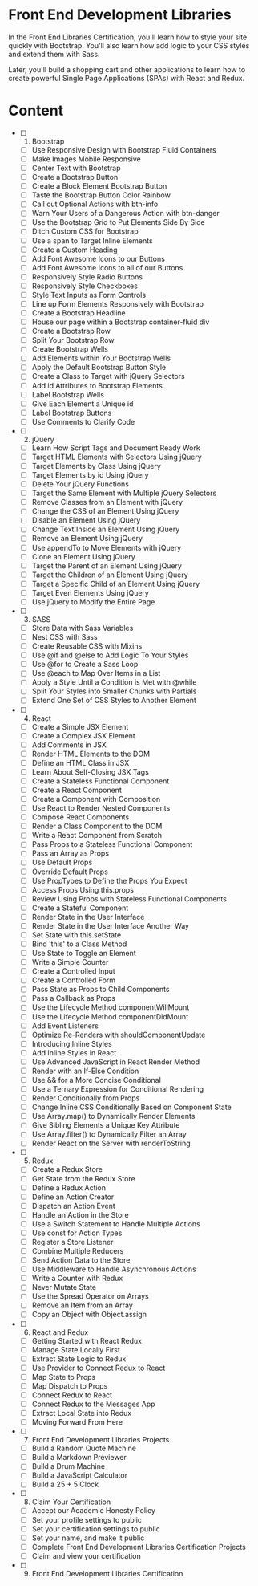 # Front End Development Libraries

In the Front End Libraries Certification, you'll learn how to style your site quickly with Bootstrap. You'll also learn how add logic to your CSS styles and extend them with Sass.

Later, you'll build a shopping cart and other applications to learn how to create powerful Single Page Applications (SPAs) with React and Redux.

# Content 

- [ ] 1. Bootstrap
  - [ ] Use Responsive Design with Bootstrap Fluid Containers
  - [ ] Make Images Mobile Responsive
  - [ ] Center Text with Bootstrap
  - [ ] Create a Bootstrap Button
  - [ ] Create a Block Element Bootstrap Button
  - [ ] Taste the Bootstrap Button Color Rainbow
  - [ ] Call out Optional Actions with btn-info
  - [ ] Warn Your Users of a Dangerous Action with btn-danger
  - [ ] Use the Bootstrap Grid to Put Elements Side By Side
  - [ ] Ditch Custom CSS for Bootstrap
  - [ ] Use a span to Target Inline Elements
  - [ ] Create a Custom Heading
  - [ ] Add Font Awesome Icons to our Buttons
  - [ ] Add Font Awesome Icons to all of our Buttons
  - [ ] Responsively Style Radio Buttons
  - [ ] Responsively Style Checkboxes
  - [ ] Style Text Inputs as Form Controls
  - [ ] Line up Form Elements Responsively with Bootstrap
  - [ ] Create a Bootstrap Headline
  - [ ] House our page within a Bootstrap container-fluid div
  - [ ] Create a Bootstrap Row
  - [ ] Split Your Bootstrap Row
  - [ ] Create Bootstrap Wells
  - [ ] Add Elements within Your Bootstrap Wells
  - [ ] Apply the Default Bootstrap Button Style
  - [ ] Create a Class to Target with jQuery Selectors
  - [ ] Add id Attributes to Bootstrap Elements
  - [ ] Label Bootstrap Wells
  - [ ] Give Each Element a Unique id
  - [ ] Label Bootstrap Buttons
  - [ ] Use Comments to Clarify Code
- [ ] 2. jQuery
  - [ ] Learn How Script Tags and Document Ready Work
  - [ ] Target HTML Elements with Selectors Using jQuery
  - [ ] Target Elements by Class Using jQuery
  - [ ] Target Elements by id Using jQuery
  - [ ] Delete Your jQuery Functions
  - [ ] Target the Same Element with Multiple jQuery Selectors
  - [ ] Remove Classes from an Element with jQuery
  - [ ] Change the CSS of an Element Using jQuery
  - [ ] Disable an Element Using jQuery
  - [ ] Change Text Inside an Element Using jQuery
  - [ ] Remove an Element Using jQuery
  - [ ] Use appendTo to Move Elements with jQuery
  - [ ] Clone an Element Using jQuery
  - [ ] Target the Parent of an Element Using jQuery
  - [ ] Target the Children of an Element Using jQuery
  - [ ] Target a Specific Child of an Element Using jQuery
  - [ ] Target Even Elements Using jQuery
  - [ ] Use jQuery to Modify the Entire Page
- [ ] 3. SASS
  - [ ] Store Data with Sass Variables
  - [ ] Nest CSS with Sass
  - [ ] Create Reusable CSS with Mixins
  - [ ] Use @if and @else to Add Logic To Your Styles
  - [ ] Use @for to Create a Sass Loop
  - [ ] Use @each to Map Over Items in a List
  - [ ] Apply a Style Until a Condition is Met with @while
  - [ ] Split Your Styles into Smaller Chunks with Partials
  - [ ] Extend One Set of CSS Styles to Another Element
- [ ] 4. React
  - [ ] Create a Simple JSX Element
  - [ ] Create a Complex JSX Element
  - [ ] Add Comments in JSX
  - [ ] Render HTML Elements to the DOM
  - [ ] Define an HTML Class in JSX
  - [ ] Learn About Self-Closing JSX Tags
  - [ ] Create a Stateless Functional Component
  - [ ] Create a React Component
  - [ ] Create a Component with Composition
  - [ ] Use React to Render Nested Components
  - [ ] Compose React Components
  - [ ] Render a Class Component to the DOM
  - [ ] Write a React Component from Scratch
  - [ ] Pass Props to a Stateless Functional Component
  - [ ] Pass an Array as Props
  - [ ] Use Default Props
  - [ ] Override Default Props
  - [ ] Use PropTypes to Define the Props You Expect
  - [ ] Access Props Using this.props
  - [ ] Review Using Props with Stateless Functional Components
  - [ ] Create a Stateful Component
  - [ ] Render State in the User Interface
  - [ ] Render State in the User Interface Another Way
  - [ ] Set State with this.setState
  - [ ] Bind 'this' to a Class Method
  - [ ] Use State to Toggle an Element
  - [ ] Write a Simple Counter
  - [ ] Create a Controlled Input
  - [ ] Create a Controlled Form
  - [ ] Pass State as Props to Child Components
  - [ ] Pass a Callback as Props
  - [ ] Use the Lifecycle Method componentWillMount
  - [ ] Use the Lifecycle Method componentDidMount
  - [ ] Add Event Listeners
  - [ ] Optimize Re-Renders with shouldComponentUpdate
  - [ ] Introducing Inline Styles
  - [ ] Add Inline Styles in React
  - [ ] Use Advanced JavaScript in React Render Method
  - [ ] Render with an If-Else Condition
  - [ ] Use && for a More Concise Conditional
  - [ ] Use a Ternary Expression for Conditional Rendering
  - [ ] Render Conditionally from Props
  - [ ] Change Inline CSS Conditionally Based on Component State
  - [ ] Use Array.map() to Dynamically Render Elements
  - [ ] Give Sibling Elements a Unique Key Attribute
  - [ ] Use Array.filter() to Dynamically Filter an Array
  - [ ] Render React on the Server with renderToString
- [ ] 5. Redux
  - [ ] Create a Redux Store
  - [ ] Get State from the Redux Store
  - [ ] Define a Redux Action
  - [ ] Define an Action Creator
  - [ ] Dispatch an Action Event
  - [ ] Handle an Action in the Store
  - [ ] Use a Switch Statement to Handle Multiple Actions
  - [ ] Use const for Action Types
  - [ ] Register a Store Listener
  - [ ] Combine Multiple Reducers
  - [ ] Send Action Data to the Store
  - [ ] Use Middleware to Handle Asynchronous Actions
  - [ ] Write a Counter with Redux
  - [ ] Never Mutate State
  - [ ] Use the Spread Operator on Arrays
  - [ ] Remove an Item from an Array
  - [ ] Copy an Object with Object.assign
- [ ] 6. React and Redux
  - [ ] Getting Started with React Redux
  - [ ] Manage State Locally First
  - [ ] Extract State Logic to Redux
  - [ ] Use Provider to Connect Redux to React
  - [ ] Map State to Props
  - [ ] Map Dispatch to Props
  - [ ] Connect Redux to React
  - [ ] Connect Redux to the Messages App
  - [ ] Extract Local State into Redux
  - [ ] Moving Forward From Here
- [ ] 7. Front End Development Libraries Projects
  - [ ] Build a Random Quote Machine
  - [ ] Build a Markdown Previewer
  - [ ] Build a Drum Machine
  - [ ] Build a JavaScript Calculator
  - [ ] Build a 25 + 5 Clock
- [ ] 8. Claim Your Certification
  - [ ] Accept our Academic Honesty Policy
  - [ ] Set your profile settings to public
  - [ ] Set your certification settings to public
  - [ ] Set your name, and make it public
  - [ ] Complete Front End Development Libraries Certification Projects
  - [ ] Claim and view your certification
- [ ] 9. Front End Development Libraries Certification
